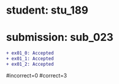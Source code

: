 # student: stu_189
# submission: sub_023

```diff
+ ex01_0: Accepted
+ ex01_1: Accepted
+ ex01_2: Accepted
```
#incorrect=0
#correct=3

